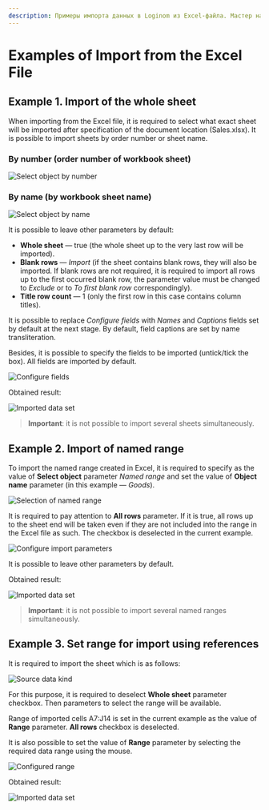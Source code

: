 ```yaml
---
description: Примеры импорта данных в Loginom из Excel-файла. Мастер настройки. Именованный диапазон. По имени листа. Импорт всего листа.
---
```

# Examples of Import from the Excel File

## Example 1. Import of the whole sheet

When importing from the Excel file, it is required to select what exact sheet will be imported after specification of the document location (Sales.xlsx). It is possible to import sheets by order number or sheet name.

### By number (order number of workbook sheet)

![Select object by number](./example-1-1.png)

### By name (by workbook sheet name)

![Select object by name](./example-1-2.png)

It is possible to leave other parameters by default:

* **Whole sheet** — true (the whole sheet up to the very last row will be imported).
* **Blank rows** — *Import* (if the sheet contains blank rows, they will also be imported. If blank rows are not required, it is required to import all rows up to the first occurred blank row, the parameter value must be changed to *Exclude* or to *To first blank row* correspondingly).
* **Title row count** — 1 (only the first row in this case contains column titles).

It is possible to replace *Configure fields* with *Names* and *Captions* fields set by default at the next stage. By default, field captions are set by name transliteration.

Besides, it is possible to specify the fields to be imported (untick/tick the box). All fields are imported by default.

![Configure fields](./example-1-4.png)

Obtained result:

![Imported data set](./example-1-5.png)

> **Important**: it is not possible to import several sheets simultaneously.

## Example 2. Import of named range

To import the named range created in Excel, it is required to specify as the value of **Select object** parameter *Named range* and set the value of **Object name** parameter (in this example — *Goods*).

![Selection of named range](./example-1-3.png)

It is required to pay attention to **All rows** parameter. If it is true, all rows up to the sheet end will be taken even if they are not included into the range in the Excel file as such.
The checkbox is deselected in the current example.

![Configure import parameters](./example-2-1.png)

It is possible to leave other parameters by default.

Obtained result:

![Imported data set](./example-2-2.png)

> **Important**: it is not possible to import several named ranges simultaneously.

## Example 3. Set range for import using references

It is required to import the sheet which is as follows:

![Source data kind](./example-3-1.png)

For this purpose, it is required to deselect **Whole sheet** parameter checkbox. Then parameters to select the range will be available.

Range of imported cells A7:J14 is set in the current example as the value of **Range** parameter. **All rows** checkbox is deselected.

It is also possible to set  the value of **Range** parameter by selecting the required data range using the mouse.

![Configured range](./example-3-3.png)

Obtained result:

![Imported data set](./example-3-4.png)